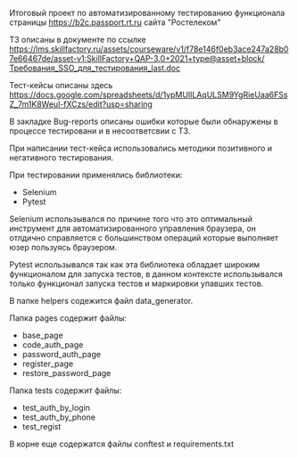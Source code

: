 Итоговый проект по автоматизированному тестированию функционала страницы https://b2c.passport.rt.ru сайта "Ростелеком"

ТЗ описаны в документе по ссылке https://lms.skillfactory.ru/assets/courseware/v1/f78e146f0eb3ace247a28b07e66467de/asset-v1:SkillFactory+QAP-3.0+2021+type@asset+block/Требования_SSO_для_тестирования_last.doc

Тест-кейсы описаны здесь https://docs.google.com/spreadsheets/d/1ypMUlILAqULSM9YgRieUaa6FSsZ_7m1K8Weul-fXCzs/edit?usp=sharing

В закладке Bug-reports описаны ошибки которые были обнаружены в процессе тестировани и в несоответсвии с ТЗ.

При написании тест-кейса использовались методики позитивного и негативного тестирования.

При тестировании применялись библиотеки:

- Selenium
- Pytest

Selenium использывался по причине того что это оптимальный инструмент для автоматизированного управления браузера, он отлдично справляется с большинством операций которые выполняет юзер пользуясь браузером.

Pytest использывался так как эта библиотека обладает широким функционалом для запуска тестов, в данном контексте использывался только функционал запуска тестов и маркировки упавших тестов.

В папке helpers содежится файл data_generator.

Папка pages содержит файлы:

- base_page 
- code_auth_page 
- password_auth_page
- register_page
- restore_password_page

Папка tests содержит файлы:

- test_auth_by_login
- test_auth_by_phone
- test_regist

В корне еще содержатся файлы
conftest и requirements.txt
